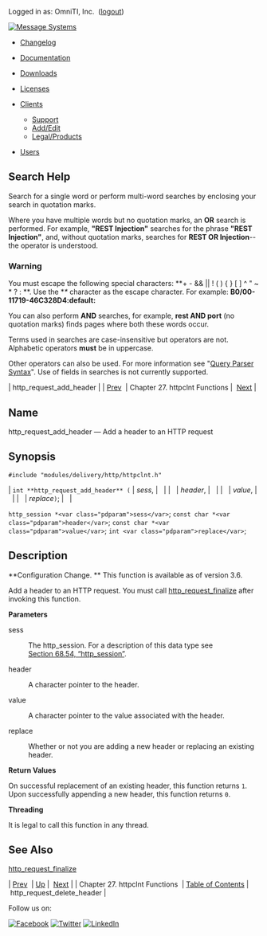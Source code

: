 Logged in as: OmniTI, Inc.  ([logout](https://support.messagesystems.com/logout.php))

[![Message Systems](https://support.messagesystems.com/images/ms-white205.png)](https://support.messagesystems.com/start.php) 

*   [Changelog](https://support.messagesystems.com/start.php?show=changelog)
*   [Documentation](https://support.messagesystems.com/docs/)
*   [Downloads](https://support.messagesystems.com/start.php)

*   [Licenses](https://support.messagesystems.com/license_summary.php)
*   <a href="">Clients</a>
    *   [Support](https://support.messagesystems.com/cs.php)
    *   [Add/Edit](https://support.messagesystems.com/edit_client.php)
    *   [Legal/Products](https://support.messagesystems.com/edit_products.php)
*   [Users](https://support.messagesystems.com/edit_customer.php)

## Search Help

Search for a single word or perform multi-word searches by enclosing your search in quotation marks.

Where you have multiple words but no quotation marks, an **OR** search is performed. For example, **"REST Injection"** searches for the phrase **"REST Injection"**, and, without quotation marks, searches for **REST OR Injection**--the operator is understood.

### Warning

You must escape the following special characters: **+ - && || ! ( ) { } [ ] ^ " ~ * ? : \**. Use the **\** character as the escape character. For example: **B0/00-11719-46C328D4\:default\:**

You can also perform **AND** searches, for example, **rest AND port** (no quotation marks) finds pages where both these words occur.

Terms used in searches are case-insensitive but operators are not. Alphabetic operators **must** be in uppercase.

Other operators can also be used. For more information see "[Query Parser Syntax](https://lucene.apache.org/core/old_versioned_docs/versions/3_0_0/queryparsersyntax.html)". Use of fields in searches is not currently supported.

| http_request_add_header |
| [Prev](httpclnt.php)  | Chapter 27. httpclnt Functions |  [Next](apis.http_request_delete_header.php) |

<a name="apis.http_request_add_header"></a>
## Name

http_request_add_header — Add a header to an HTTP request

## Synopsis

`#include "modules/delivery/http/httpclnt.h"`

| `int **http_request_add_header** (` | <var class="pdparam">sess</var>, |   |
|   | <var class="pdparam">header</var>, |   |
|   | <var class="pdparam">value</var>, |   |
|   | <var class="pdparam">replace</var>`)`; |   |

`http_session *<var class="pdparam">sess</var>`;
`const char *<var class="pdparam">header</var>`;
`const char *<var class="pdparam">value</var>`;
`int <var class="pdparam">replace</var>`;<a name="idp25061632"></a>
## Description

**Configuration Change. ** This function is available as of version 3.6.

Add a header to an HTTP request. You must call [http_request_finalize](apis.http_request_finalize.php "http_request_finalize") after invoking this function.

**Parameters**

<dl class="variablelist">

<dt>sess</dt>

<dd>

The http_session. For a description of this data type see [Section 68.54, “http_session”](structs.http_session.php "68.54. http_session").

</dd>

<dt>header</dt>

<dd>

A character pointer to the header.

</dd>

<dt>value</dt>

<dd>

A character pointer to the value associated with the header.

</dd>

<dt>replace</dt>

<dd>

Whether or not you are adding a new header or replacing an existing header.

</dd>

</dl>

**Return Values**

On successful replacement of an existing header, this function returns `1`. Upon successfully appending a new header, this function returns `0`.

**Threading**

It is legal to call this function in any thread.

<a name="idp25077120"></a>
## See Also

[http_request_finalize](apis.http_request_finalize.php "http_request_finalize")

| [Prev](httpclnt.php)  | [Up](httpclnt.php) |  [Next](apis.http_request_delete_header.php) |
| Chapter 27. httpclnt Functions  | [Table of Contents](index.php) |  http_request_delete_header |

Follow us on:

[![Facebook](https://support.messagesystems.com/images/icon-facebook.png)](http://www.facebook.com/messagesystems) [![Twitter](https://support.messagesystems.com/images/icon-twitter.png)](http://twitter.com/#!/MessageSystems) [![LinkedIn](https://support.messagesystems.com/images/icon-linkedin.png)](http://www.linkedin.com/company/message-systems)